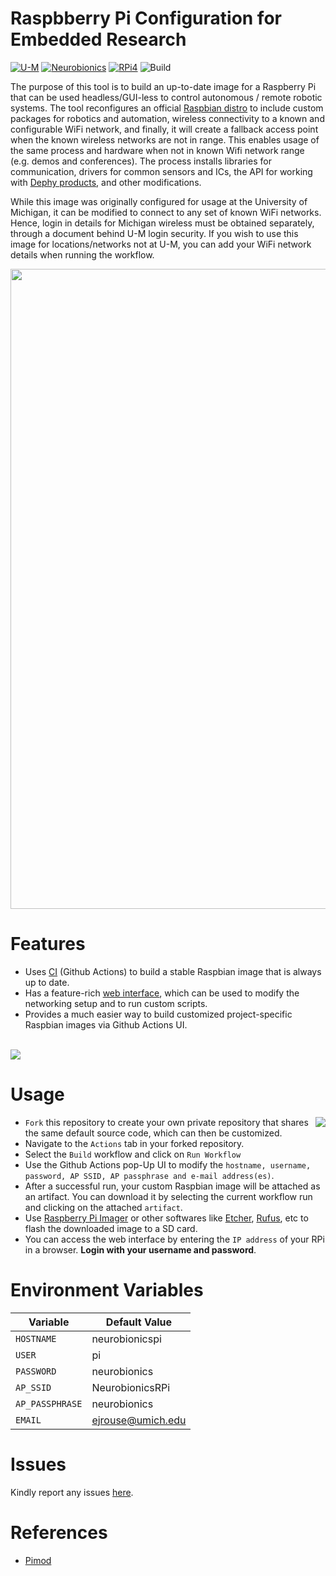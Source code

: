 # Raspbberry Pi Configuration for Embedded Research
[![U-M](https://img.shields.io/badge/-University%20of%20Michigan-ffcb05)](https://umich.edu/)
[![Neurobionics](https://img.shields.io/badge/-Neurobionics-00274c)](https://neurobionics.robotics.umich.edu/)
[![RPi4](https://img.shields.io/badge/Tested%20on-Raspberry%20Pi%204B-c51a4a)](https://www.raspberrypi.com/products/raspberry-pi-4-model-b/)
![Build](https://github.com/imsenthur/neurobionicspi/workflows/Build/badge.svg)

The purpose of this tool is to build an up-to-date image for a Raspberry Pi that can be used headless/GUI-less to control autonomous / remote robotic systems. The tool reconfigures an official [Raspbian distro](https://www.raspberrypi.com/software/operating-systems/) to include custom packages for robotics and automation, wireless connectivity to a known and configurable WiFi network, and finally, it will create a fallback access point when the known wireless networks are not in range. This enables usage of the same process and hardware when not in known Wifi network range (e.g. demos and conferences). The process installs libraries for communication, drivers for common sensors and ICs, the API for working with [Dephy products](dephy.com/faster/), and other modifications. 

While this image was originally configured for usage at the University of Michigan, it can be modified to connect to any set of known WiFi networks.  Hence, login in details for Michigan wireless must be obtained separately, through a document behind U-M login security. If you wish to use this image for locations/networks not at U-M, you can add your WiFi network details when running the workflow. 

<img src="https://github.com/imsenthur/neurobionicspi/blob/main/assets/neurobionicspi.PNG" width="1024">

# Features
* Uses [CI](https://docs.github.com/en/actions/automating-builds-and-tests/about-continuous-integration) (Github Actions) to build a stable Raspbian image that is always up to date.
* Has a feature-rich [web interface](https://www.webmin.com), which can be used to modify the networking setup and to run custom scripts.
* Provides a much easier way to build customized project-specific Raspbian images via Github Actions UI.

\
<img src="https://github.com/imsenthur/neurobionicspi/blob/main/assets/interface.png">

# Usage
<img align="right" src="https://github.com/imsenthur/neurobionicspi/blob/main/assets/UI.PNG">

* `Fork` this repository to create your own private repository that shares the same default source code, which can then be customized.
* Navigate to the `Actions` tab in your forked repository.
* Select the `Build` workflow and click on `Run Workflow`
* Use the Github Actions pop-Up UI to modify the `hostname, username, password, AP SSID, AP passphrase and e-mail address(es)`.
* After a successful run, your custom Raspbian image will be attached as an artifact. You can download it by selecting the current workflow run and clicking on the attached `artifact`.
* Use [Raspberry Pi Imager](https://www.raspberrypi.com/software/) or other softwares like [Etcher](https://www.balena.io/etcher/), [Rufus](https://rufus.ie/en/), etc to flash the downloaded image to a SD card.
* You can access the web interface by entering the `IP address` of your RPi in a browser. **Login with your username and password**.

# Environment Variables

| Variable | Default Value |
| -------- | ------------- |
| `HOSTNAME` | neurobionicspi |
| `USER` | pi |
| `PASSWORD` | neurobionics |
| `AP_SSID` | NeurobionicsRPi |
| `AP_PASSPHRASE` | neurobionics |
| `EMAIL` | ejrouse@umich.edu | 

# Issues
Kindly report any issues [here](https://github.com/imsenthur/neurobionicspi/issues).

# References
* [Pimod](https://github.com/marketplace/actions/run-pimod)
